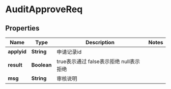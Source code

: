 # AuditApproveReq

## Properties
Name | Type | Description | Notes
------------ | ------------- | ------------- | -------------
**applyid** | **String** | 申请记录id | 
**result** | **Boolean** | true表示通过 false表示拒绝 null表示拒绝 | 
**msg** | **String** | 审核说明 | 
